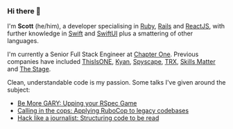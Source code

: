 ### Hi there 👋

I'm **Scott** (he/him), a developer specialising in [Ruby](https://ruby-lang.org), [Rails](https://rubyonrails.org) and [ReactJS](https://reactjs.org), with further knowledge in [Swift](https://swift.org) and [SwiftUI](https://developer.apple.com/xcode/swiftui/) plus a smattering of other languages.

I'm currently a Senior Full Stack Engineer at [Chapter One](https://chapterone.org/uk/). Previous companies have included [ThisIsONE](https://thisisone.tv), [Kyan](https://kyan.com), [Spyscape](https://spyscape.com), [TRX](https://trx.tv), [Skills Matter](https://skillsmatter.com/) and [The Stage](https://thestage.co.uk/).

Clean, understandable code is my passion. Some talks I've given around the subject:

- [Be More GARY: Upping your RSpec Game](https://medium.com/@scottm/be-more-gary-upping-your-rspec-game-56ce4f15029e)
- [Calling in the cops: Applying RuboCop to legacy codebases](https://youtu.be/Cd1aLLwTNKc) 
- [Hack like a journalist: Structuring code to be read](https://skillsmatter.com/skillscasts/6984-hack-like-a-journalist)

